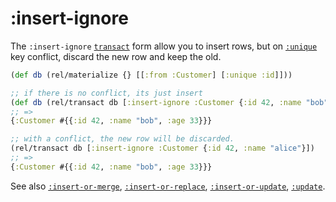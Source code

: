 # :insert-ignore

The `:insert-ignore` [`transact`](transact.md) form allow you to insert rows, but on
[`:unique`](unique.md) key conflict, discard the new row and keep the old.

```clojure 
(def db (rel/materialize {} [[:from :Customer] [:unique :id]]))

;; if there is no conflict, its just insert
(def db (rel/transact db [:insert-ignore :Customer {:id 42, :name "bob", :age 33}}]))
;; => 
{:Customer #{{:id 42, :name "bob", :age 33}}}

;; with a conflict, the new row will be discarded.
(rel/transact db [:insert-ignore :Customer {:id 42, :name "alice"}])
;; =>
{:Customer #{{:id 42, :name "bob", :age 33}}}
```

See also [`:insert-or-merge`](insert-or-merge.md),
[`:insert-or-replace`](insert-or-replace.md),
[`:insert-or-update`](insert-or-update.md),
[`:update`](update.md).